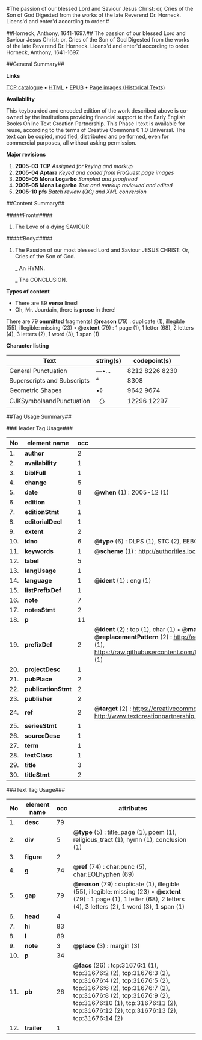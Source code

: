 #The passion of our blessed Lord and Saviour Jesus Christ: or, Cries of the Son of God Digested from the works of the late Reverend Dr. Horneck. Licens'd and enter'd according to order.#

##Horneck, Anthony, 1641-1697.##
The passion of our blessed Lord and Saviour Jesus Christ: or, Cries of the Son of God Digested from the works of the late Reverend Dr. Horneck. Licens'd and enter'd according to order.
Horneck, Anthony, 1641-1697.

##General Summary##

**Links**

[TCP catalogue](http://www.ota.ox.ac.uk/tcp/)  • 
[HTML](http://tei.it.ox.ac.uk/tcp/Texts-HTML/free/A44/A44538.html)  • 
[EPUB](http://tei.it.ox.ac.uk/tcp/Texts-EPUB/free/A44/A44538.epub) • 
[Page images (Historical Texts)](https://data.historicaltexts.jisc.ac.uk/view?pubId=eebo-99827260e&pageId=eebo-99827260e-31676-1)

**Availability**

This keyboarded and encoded edition of the
	       work described above is co-owned by the institutions
	       providing financial support to the Early English Books
	       Online Text Creation Partnership. This Phase I text is
	       available for reuse, according to the terms of Creative
	       Commons 0 1.0 Universal. The text can be copied,
	       modified, distributed and performed, even for
	       commercial purposes, all without asking permission.

**Major revisions**

1. __2005-03__ __TCP__ *Assigned for keying and markup*
1. __2005-04__ __Aptara__ *Keyed and coded from ProQuest page images*
1. __2005-05__ __Mona Logarbo__ *Sampled and proofread*
1. __2005-05__ __Mona Logarbo__ *Text and markup reviewed and edited*
1. __2005-10__ __pfs__ *Batch review (QC) and XML conversion*

##Content Summary##

#####Front#####

1. The Love of a dying SAVIOUR

#####Body#####

1. The Passion of our most blessed
Lord and Saviour JESUS
CHRIST: Or, Cries of the
Son of God.

    _ An HYMN.

    _ The CONCLUSION.

**Types of content**

  * There are 89 **verse** lines!
  * Oh, Mr. Jourdain, there is **prose** in there!

There are 79 **ommitted** fragments! 
 @__reason__ (79) : duplicate (1), illegible (55), illegible: missing (23)  •  @__extent__ (79) : 1 page (1), 1 letter (68), 2 letters (4), 3 letters (2), 1 word (3), 1 span (1)

**Character listing**


|Text|string(s)|codepoint(s)|
|---|---|---|
|General Punctuation|—•…|8212 8226 8230|
|Superscripts             and Subscripts|⁴|8308|
|Geometric Shapes|▪◊|9642 9674|
|CJKSymbolsandPunctuation|〈〉|12296 12297|

##Tag Usage Summary##

###Header Tag Usage###

|No|element name|occ|attributes|
|---|---|---|---|
|1.|__author__|2||
|2.|__availability__|1||
|3.|__biblFull__|1||
|4.|__change__|5||
|5.|__date__|8| @__when__ (1) : 2005-12 (1)|
|6.|__edition__|1||
|7.|__editionStmt__|1||
|8.|__editorialDecl__|1||
|9.|__extent__|2||
|10.|__idno__|6| @__type__ (6) : DLPS (1), STC (2), EEBO-CITATION (1), PROQUEST (1), VID (1)|
|11.|__keywords__|1| @__scheme__ (1) : http://authorities.loc.gov/ (1)|
|12.|__label__|5||
|13.|__langUsage__|1||
|14.|__language__|1| @__ident__ (1) : eng (1)|
|15.|__listPrefixDef__|1||
|16.|__note__|7||
|17.|__notesStmt__|2||
|18.|__p__|11||
|19.|__prefixDef__|2| @__ident__ (2) : tcp (1), char (1)  •  @__matchPattern__ (2) : ([0-9\-]+):([0-9IVX]+) (1), (.+) (1)  •  @__replacementPattern__ (2) : http://eebo.chadwyck.com/downloadtiff?vid=$1&page=$2 (1), https://raw.githubusercontent.com/textcreationpartnership/Texts/master/tcpchars.xml#$1 (1)|
|20.|__projectDesc__|1||
|21.|__pubPlace__|2||
|22.|__publicationStmt__|2||
|23.|__publisher__|2||
|24.|__ref__|2| @__target__ (2) : https://creativecommons.org/publicdomain/zero/1.0/ (1), http://www.textcreationpartnership.org/docs/. (1)|
|25.|__seriesStmt__|1||
|26.|__sourceDesc__|1||
|27.|__term__|1||
|28.|__textClass__|1||
|29.|__title__|3||
|30.|__titleStmt__|2||


###Text Tag Usage###

|No|element name|occ|attributes|
|---|---|---|---|
|1.|__desc__|79||
|2.|__div__|5| @__type__ (5) : title_page (1), poem (1), religious_tract (1), hymn (1), conclusion (1)|
|3.|__figure__|2||
|4.|__g__|74| @__ref__ (74) : char:punc (5), char:EOLhyphen (69)|
|5.|__gap__|79| @__reason__ (79) : duplicate (1), illegible (55), illegible: missing (23)  •  @__extent__ (79) : 1 page (1), 1 letter (68), 2 letters (4), 3 letters (2), 1 word (3), 1 span (1)|
|6.|__head__|4||
|7.|__hi__|83||
|8.|__l__|89||
|9.|__note__|3| @__place__ (3) : margin (3)|
|10.|__p__|34||
|11.|__pb__|26| @__facs__ (26) : tcp:31676:1 (1), tcp:31676:2 (2), tcp:31676:3 (2), tcp:31676:4 (2), tcp:31676:5 (2), tcp:31676:6 (2), tcp:31676:7 (2), tcp:31676:8 (2), tcp:31676:9 (2), tcp:31676:10 (1), tcp:31676:11 (2), tcp:31676:12 (2), tcp:31676:13 (2), tcp:31676:14 (2)|
|12.|__trailer__|1||
